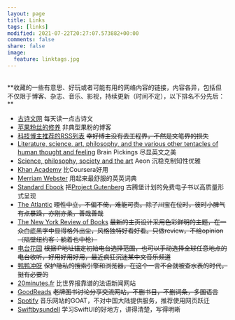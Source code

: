 ```yaml
---
layout: page
title: Links
tags: [links]
modified: 2021-07-22T20:27:07.573882+00:00
comments: false
share: false
image:
  feature: linktags.jpg
---
```

<br />
**收藏的一些有意思、好玩或者可能有用的网络内容的链接，内容各异，包括但不仅限于博客、杂志、音乐、影视，持续更新（时间不定），以下排名不分先后：**  


 * [古诗文网](https://www.gushiwen.cn) 每天读一点古诗文
 * [苹果粉丝的修养](https://daringfireball.net) 非典型果粉的博客
 * [科技博主推荐的RSS列表](https://blog.yitianshijie.net/2019/12/10/rss-feeds-recommendation/) ~~幸好博主没有去工程界，不然是文笔界的损失~~
 * [Literature, science, art, philosophy, and the various other tentacles of human thought and feeling](https://www.brainpickings.org) Brain Pickings 尽显英文之美
 * [Science, philosophy, society and the art](https://aeon.co) Aeon 沉稳克制知性优雅
 * [Khan Academy](https://www.khanacademy.org) 比Coursera好用
 * [Merriam Webster](https://www.merriam-webster.com) 用起来最舒服的英英词典
 * [Standard Ebook](https://standardebooks.org) 把[Project Gutenberg](https://www.gutenberg.org) 古腾堡计划的免费电子书以高质量形式呈现
 * [The Atlantic](https://www.theatlantic.com/) ~~理性中立，不偏不倚，难能可贵。除了川宝在位时，彼时小脾气有点暴躁，亦刚亦柔，善哉善哉~~
 * [The New York Review of Books](https://www.nybooks.com) ~~最新的主页设计采用色彩鲜明的主题，在一众白底黑字中显得格外出尘，风格独特好看好看。只做review，不给opinion（隔壁纽约客：躺着也中枪）~~
 * [电台花园](http://radio.garden/) ~~根据IP地址锚定初始电台选择范围，也可以手动选择全球任意地点的电台收听，好用好用好用，最近疯狂沉迷某中文音乐频道~~
 * [鸭鸭冲呀](https://duckduckgo.com)  ~~保护隐私的搜索引擎和浏览器，在这个一言不合就被查水表的时代，挺有必要的~~
 * [20minutes.fr](https://www.20minutes.fr)  比世界报靠谱的法语新闻网站
 * [GoodReads](https://www.goodreads.com) ~~老牌图书讨论分享交流网站，不删书目，不删词条，多国语言~~
 * [Spotify](https://open.spotify.com) 音乐网站的GOAT，不对中国大陆提供服务，推荐使用网页跃迁
 * [Swiftbysundell](https://www.swiftbysundell.com/) 学习SwiftUI的好地方，讲得清楚，写得明晰

